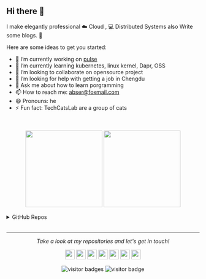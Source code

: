 ## Hi there 👋

I make elegantly professional ☁️ Cloud , 💻 Distributed Systems also Write some blogs. 🌈

Here are some ideas to get you started:
- 🔭 I’m currently working on [pulse](https://github.com/silverswords/pulse)
- 🌱 I’m currently learning kubernetes, linux kernel, Dapr, OSS
- 👯 I’m looking to collaborate on opensource project
- 🤔 I’m looking for help with getting a job in Chengdu
- 💬 Ask me about how to learn porgramming
- 📫 How to reach me: abser@foxmail.com
- 😄 Pronouns: he
- ⚡ Fun fact: TechCatsLab are a group of cats


<br>
  
<p align="center">
<a href="https://github.com/abserari"><img height="200" src="https://github-readme-stats-abserari.vercel.app/api?username=abserari&show_icons=true&bg_color=31,e96443,904e95&title_color=fff&text_color=fff" /></a>
<a href="https://github.com/abserari"><img height="200" src="https://github-readme-stats-abserari.vercel.app/api/top-langs/?username=abserari&hide=html,css" /></a>
</p>
<details> 
<summary>GitHub Repos</summary> 
  
To-do: Consider pin repos here but not below.
<p align="left">
<a href="https://github.com/abserari/quicksilver"><img  height="150" width="300" src="https://github-readme-stats.vercel.app/api/pin/?username=abserari&repo=quicksilver&theme=gruvbox" /></a>
<a href="https://github.com/silverswords/pulse"><img height="150" width="300" src="https://github-readme-stats.vercel.app/api/pin/?username=silverswords&repo=pulse&theme=gruvbox" /></a>
<a href="https://github.com/silverswords/mast"><img  height="150" width="300" src="https://github-readme-stats.vercel.app/api/pin/?username=silverswords&repo=mast&theme=gruvbox" /></a>
</p>

</details> 

<br>
<hr>
<p align="center">
  <i>Take a look at my repositories and let's get in touch!</i>
  
<p align="center"> 
<a href="https://gitter.im/abserari/community?utm_source=badge&utm_medium=badge&utm_campaign=pr-badge"><img src="https://badges.gitter.im/abserari/community.svg" height=25></a>
<a href="https://t.me/abserari"><img src="https://img.shields.io/badge/telegram-%231DA1F2.svg?&style=flat&logo=telegram&logoColor=white" height=25></a>
<a href="https://www.yuque.com/abser"><img src="https://img.shields.io/badge/Yuque-abser-brightgreen?&style=flat" height=25></a> 
<a href="http://abserari.vercel.app/"><img src="https://img.shields.io/badge/-Wiki-green?logo=wikipedia&style=flat" height=25></a>
<a href="https://www.twitter.com/abser61207966"><img src="https://img.shields.io/badge/twitter-%231DA1F2.svg?&style=flat&logo=twitter&logoColor=white" height=25></a> <a href="https://www.linkedin.com/in/abser-ari-b518b4177/"><img src="https://img.shields.io/badge/linkedin-%230077B5.svg?&style=flat&logo=linkedin&logoColor=white" height=25></a>
<a href="https://dev.to/abserari"><img src="https://img.shields.io/badge/DEV.TO-%230A0A0A.svg?logo=dev.to&style=flat&logoColor=white" height=25></a>
</p>

<p  align="center">
<img src="https://visitor-badge.laobi.icu/badge?page_id=abserari" alt="visitor badges"/>
<img src="https://komarev.com/ghpvc/?username=abserari&label=Visitors" alt="visitor badge"/>       
</p>
